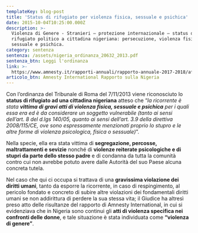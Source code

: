 ```yaml
---
templateKey: blog-post
title: 'Status di rifugiato per violenza fisica, sessuale e psichica'
date: 2015-10-04T10:25:00.000Z
description: >-
  Violenza di Genere - Stranieri – protezione internazionale – status di
  rifugiato politico a cittadina nigeriana: persecuzione, violenza fisica,
  sessuale e psichica.
category: sentenza
sentenza: /assets/nigeria_ordinanza_20632_2013.pdf
sentenza_btn: Leggi l'ordinanza
link: >-
  https://www.amnesty.it/rapporti-annuali/rapporto-annuale-2017-2018/africa/nigeria/
articolo_btn: Amnesty International Rapporto sulla Nigeria
---
```

Con l’ordinanza del Tribunale di Roma del 7/11/2013 viene riconosciuto lo **status di rifugiato ad una cittadina nigeriana** atteso che “_la ricorrente è stata **vittima di gravi atti di violenza fisica, sessuale e psichica** per i quali essa era ed è da considerare un soggetto vulnerabile (tanto ai sensi dell’art. 8 del d.lgs 140/05, quanto ai sensi dell’art. 3.9 della direttiva 2008/115/CE, ove sono espressamente menzionati proprio lo stupro e le altre forme di violenza psicologica, fisica o sessuale)_”.


Nella specie, ella era stata vittima di **segregazione, percosse, maltrattamenti e sevizie** nonché di **violenze reiterate psicologiche e di stupri da parte dello stesso padre** e di condanna da tutta la comunità contro cui non avrebbe potuto avere dalle Autorità del suo Paese alcuna concreta tutela.


Nel caso che qui ci occupa si trattava di una **gravissima violazione dei diritti umani**, tanto da esporre la ricorrente, in caso di respingimento, al pericolo fondato e concreto di subire altre violazioni dei fondamentali diritti umani se non addirittura di perdere la sua stessa vita; il Giudice ha altresì preso atto delle risultanze del rapporto di Amnesty International, in cui si evidenziava che in Nigeria sono continui gli **atti di violenza specifica nei confronti delle donne**, e tale situazione è stata individuata come **“violenza di genere”**.
